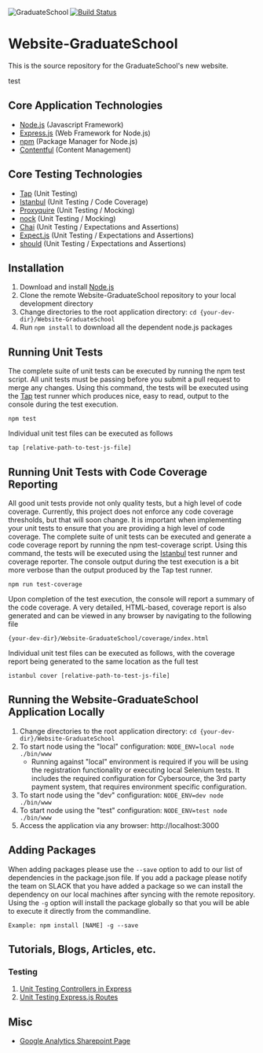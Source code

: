 ![GraduateSchool](https://upload.wikimedia.org/wikipedia/en/2/2d/Graduate_School_USA_Logo.png)
[![Build Status](http://ec2-54-165-8-77.compute-1.amazonaws.com/buildStatus/icon?job=Dev-Env-Website-Graduate-School)](http://ec2-54-165-8-77.compute-1.amazonaws.com/job/Dev-Env-Website-Graduate-School)
# Website-GraduateSchool
This is the source repository for the GraduateSchool's new website.

test

## Core Application Technologies
* [Node.js](https://nodejs.org/en/) (Javascript Framework)
* [Express.js](http://expressjs.com/) (Web Framework for Node.js)
* [npm](https://www.npmjs.com/) (Package Manager for Node.js)
* [Contentful](https://github.com/contentful/contentful.js) (Content Management)

## Core Testing Technologies
* [Tap](https://www.npmjs.com/package/tap) (Unit Testing)
* [Istanbul](https://www.npmjs.com/package/istanbul) (Unit Testing / Code Coverage)
* [Proxyquire](https://github.com/thlorenz/proxyquire) (Unit Testing / Mocking)
* [nock](https://github.com/pgte/nock) (Unit Testing / Mocking)
* [Chai](http://chaijs.com/) (Unit Testing / Expectations and Assertions)
* [Expect.js](https://github.com/Automattic/expect.js) (Unit Testing / Expectations and Assertions)
* [should](https://www.npmjs.com/package/should) (Unit Testing / Expectations and Assertions)

## Installation

1. Download and install [Node.js](https://nodejs.org/en/)
2. Clone the remote Website-GraduateSchool repository to your local development directory
3. Change directories to the root application directory: `cd {your-dev-dir}/Website-GraduateSchool`
4. Run `npm install` to download all the dependent node.js packages

## Running Unit Tests
The complete suite of unit tests can be executed by running the npm test script.  All unit tests must be passing before you submit a pull request to merge any changes.
Using this command, the tests will be executed using the [Tap](https://www.npmjs.com/package/tap) test runner which produces nice, easy to read, output to the console during the test execution.

    npm test

Individual unit test files can be executed as follows

    tap [relative-path-to-test-js-file]

## Running Unit Tests with Code Coverage Reporting
All good unit tests provide not only quality tests, but a high level of code coverage.  Currently, this project does not enforce
any code coverage thresholds, but that will soon change.  It is important when implementing your unit tests to ensure that you are
providing a high level of code coverage.  The complete suite of unit tests can be executed and generate a code coverage report
by running the npm test-coverage script.  Using this command, the tests will be executed using the [Istanbul](https://www.npmjs.com/package/istanbul) test runner and coverage reporter.
The console output during the test execution is a bit more verbose than the output produced by the Tap test runner.

    npm run test-coverage

Upon completion of the test execution, the console will report a summary of the code coverage.  A very detailed, HTML-based,
coverage report is also generated and can be viewed in any browser by navigating to the following file

    {your-dev-dir}/Website-GraduateSchool/coverage/index.html

Individual unit test files can be executed as follows, with the coverage report being generated to the same location as the full test

    istanbul cover [relative-path-to-test-js-file]

## Running the Website-GraduateSchool Application Locally
1. Change directories to the root application directory: `cd {your-dev-dir}/Website-GraduateSchool`
2. To start node using the "local" configuration: `NODE_ENV=local node ./bin/www`
    * Running against "local" environment is required if you will be using the registration functionality or executing local Selenium tests.  It includes the required configuration for Cybersource, the 3rd party payment system, that requires environment specific configuration.
3. To start node using the "dev" configuration: `NODE_ENV=dev node ./bin/www`
4. To start node using the "test" configuration: `NODE_ENV=test node ./bin/www`
5. Access the application via any browser: http://localhost:3000

## Adding Packages
When adding packages please use the `--save` option to add to our list of dependencies in the package.json file. If you add a package please notify the team on SLACK that you have added a package so we can install the dependency on our local machines after syncing with the remote repository.
Using the `-g` option will install the package globally so that you will be able to execute it directly from the commandline.

    Example: npm install [NAME] -g --save

## Tutorials, Blogs, Articles, etc. <br>
### Testing
  1. [Unit Testing Controllers in Express](http://www.designsuperbuild.com/blog/unit_testing_controllers_in_express/)
  2. [Unit Testing Express.js Routes](http://winder.ws/2014/01/20/unit-testing-express-dot-js-routes.html)

## Misc
* [Google Analytics Sharepoint Page](https://agiletrailblazers.sharepoint.com/_layouts/15/WopiFrame.aspx?sourcedoc={28056b3d-a969-4c41-96d0-53760c3f97a4}&action=edit&wd=target%28%2F%2FGS%20General%20Info.one%7C8951f769-4734-400b-9fc4-1b1f404b0a03%2FGoogle%20Analytics%7C8ebbfb76-7ad9-4523-8682-c6d1f9a8da82%2F%29)

